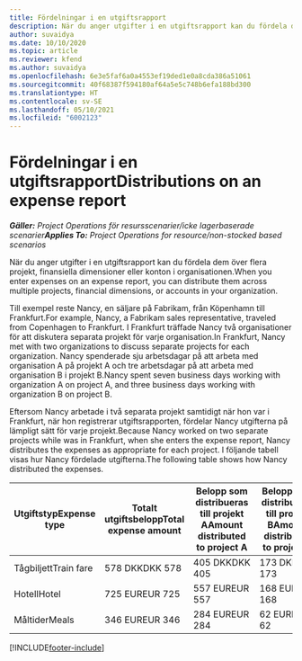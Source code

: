 ```yaml
---
title: Fördelningar i en utgiftsrapport
description: När du anger utgifter i en utgiftsrapport kan du fördela dem över flera projekt, juridiska entiteter eller konton i organisationen.
author: suvaidya
ms.date: 10/10/2020
ms.topic: article
ms.reviewer: kfend
ms.author: suvaidya
ms.openlocfilehash: 6e3e5faf6a0a4553ef19ded1e0a8cda386a51061
ms.sourcegitcommit: 40f68387f594180af64a5e5c748b6efa188bd300
ms.translationtype: HT
ms.contentlocale: sv-SE
ms.lasthandoff: 05/10/2021
ms.locfileid: "6002123"
---
```

# <a name="distributions-on-an-expense-report"></a><span data-ttu-id="a389d-103">Fördelningar i en utgiftsrapport</span><span class="sxs-lookup"><span data-stu-id="a389d-103">Distributions on an expense report</span></span>

<span data-ttu-id="a389d-104">_**Gäller:** Project Operations för resursscenarier/icke lagerbaserade scenarier_</span><span class="sxs-lookup"><span data-stu-id="a389d-104">_**Applies To:** Project Operations for resource/non-stocked based scenarios_</span></span>

<span data-ttu-id="a389d-105">När du anger utgifter i en utgiftsrapport kan du fördela dem över flera projekt, finansiella dimensioner eller konton i organisationen.</span><span class="sxs-lookup"><span data-stu-id="a389d-105">When you enter expenses on an expense report, you can distribute them across multiple projects, financial dimensions, or accounts in your organization.</span></span>

<span data-ttu-id="a389d-106">Till exempel reste Nancy, en säljare på Fabrikam, från Köpenhamn till Frankfurt.</span><span class="sxs-lookup"><span data-stu-id="a389d-106">For example, Nancy, a Fabrikam sales representative, traveled from Copenhagen to Frankfurt.</span></span> <span data-ttu-id="a389d-107">I Frankfurt träffade Nancy två organisationer för att diskutera separata projekt för varje organisation.</span><span class="sxs-lookup"><span data-stu-id="a389d-107">In Frankfurt, Nancy met with two organizations to discuss separate projects for each organization.</span></span> <span data-ttu-id="a389d-108">Nancy spenderade sju arbetsdagar på att arbeta med organisation A på projekt A och tre arbetsdagar på att arbeta med organisation B i projekt B.</span><span class="sxs-lookup"><span data-stu-id="a389d-108">Nancy spent seven business days working with organization A on project A, and three business days working with organization B on project B.</span></span>

<span data-ttu-id="a389d-109">Eftersom Nancy arbetade i två separata projekt samtidigt när hon var i Frankfurt, när hon registrerar utgiftsrapporten, fördelar Nancy utgifterna på lämpligt sätt för varje projekt.</span><span class="sxs-lookup"><span data-stu-id="a389d-109">Because Nancy worked on two separate projects while was in Frankfurt, when she enters the expense report, Nancy distributes the expenses as appropriate for each project.</span></span> <span data-ttu-id="a389d-110">I följande tabell visas hur Nancy fördelade utgifterna.</span><span class="sxs-lookup"><span data-stu-id="a389d-110">The following table shows how Nancy distributed the expenses.</span></span>

| <span data-ttu-id="a389d-111">Utgiftstyp</span><span class="sxs-lookup"><span data-stu-id="a389d-111">Expense type</span></span> | <span data-ttu-id="a389d-112">Totalt utgiftsbelopp</span><span class="sxs-lookup"><span data-stu-id="a389d-112">Total expense amount</span></span> | <span data-ttu-id="a389d-113">Belopp som distribueras till projekt A</span><span class="sxs-lookup"><span data-stu-id="a389d-113">Amount distributed to project A</span></span> | <span data-ttu-id="a389d-114">Belopp som distribueras till projekt B</span><span class="sxs-lookup"><span data-stu-id="a389d-114">Amount distributed to project B</span></span> |
|--------------|----------------------|---------------------------------|---------------------------------|
| <span data-ttu-id="a389d-115">Tågbiljett</span><span class="sxs-lookup"><span data-stu-id="a389d-115">Train fare</span></span>   | <span data-ttu-id="a389d-116">578 DKK</span><span class="sxs-lookup"><span data-stu-id="a389d-116">DKK 578</span></span>              | <span data-ttu-id="a389d-117">405 DKK</span><span class="sxs-lookup"><span data-stu-id="a389d-117">DKK 405</span></span>                         | <span data-ttu-id="a389d-118">173 DKK</span><span class="sxs-lookup"><span data-stu-id="a389d-118">DKK 173</span></span>                         |
| <span data-ttu-id="a389d-119">Hotell</span><span class="sxs-lookup"><span data-stu-id="a389d-119">Hotel</span></span>        | <span data-ttu-id="a389d-120">725 EUR</span><span class="sxs-lookup"><span data-stu-id="a389d-120">EUR 725</span></span>              | <span data-ttu-id="a389d-121">557 EUR</span><span class="sxs-lookup"><span data-stu-id="a389d-121">EUR 557</span></span>                         | <span data-ttu-id="a389d-122">168 EUR</span><span class="sxs-lookup"><span data-stu-id="a389d-122">EUR 168</span></span>                         |
| <span data-ttu-id="a389d-123">Måltider</span><span class="sxs-lookup"><span data-stu-id="a389d-123">Meals</span></span>        | <span data-ttu-id="a389d-124">346 EUR</span><span class="sxs-lookup"><span data-stu-id="a389d-124">EUR 346</span></span>              | <span data-ttu-id="a389d-125">284 EUR</span><span class="sxs-lookup"><span data-stu-id="a389d-125">EUR 284</span></span>                         | <span data-ttu-id="a389d-126">62 EUR</span><span class="sxs-lookup"><span data-stu-id="a389d-126">EUR 62</span></span>                          |


[!INCLUDE[footer-include](../includes/footer-banner.md)]